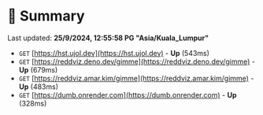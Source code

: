 # 📖 Summary
Last updated: **25/9/2024, 12:55:58 PG "Asia/Kuala_Lumpur"**

- `GET` [https://hst.ujol.dev](https://hst.ujol.dev) - **Up** (543ms)
- `GET` [https://reddviz.deno.dev/gimme](https://reddviz.deno.dev/gimme) - **Up** (679ms)
- `GET` [https://reddviz.amar.kim/gimme](https://reddviz.amar.kim/gimme) - **Up** (483ms)
- `GET` [https://dumb.onrender.com](https://dumb.onrender.com) - **Up** (328ms)
